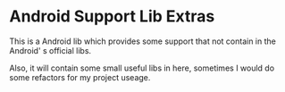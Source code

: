 Android Support Lib Extras
===

This is a Android lib which provides some support that not contain in the Android' s official libs.

Also, it will contain some small useful libs in here, sometimes I would do some refactors for my project useage.
